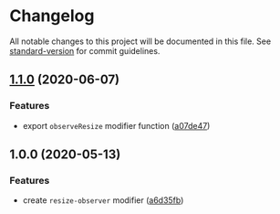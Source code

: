# Changelog

All notable changes to this project will be documented in this file. See [standard-version](https://github.com/conventional-changelog/standard-version) for commit guidelines.

## [1.1.0](https://github.com/alexlafroscia/ember-resize-observer-modifier/compare/v1.0.0...v1.1.0) (2020-06-07)

### Features

- export `observeResize` modifier function ([a07de47](https://github.com/alexlafroscia/ember-resize-observer-modifier/commit/a07de4734461c5911ccb6fb9bb1701091149fd0f))

## 1.0.0 (2020-05-13)

### Features

- create `resize-observer` modifier ([a6d35fb](https://github.com/alexlafroscia/ember-resize-observer-modifier/commit/a6d35fb728899aee02b670111ac0aa80706cd0ed))
